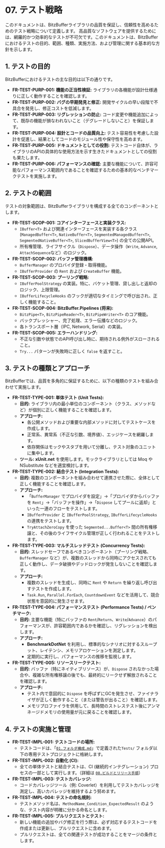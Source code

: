 # 07. テスト戦略

このドキュメントは、BitzBufferライブラリの品質を保証し、信頼性を高めるためのテスト戦略について定義します。
高品質なソフトウェアを提供するためには、網羅的かつ効率的なテストが不可欠です。このドキュメントは、BitzBufferにおけるテストの目的、範囲、種類、実施方法、および管理に関する基本的な方針を示します。

## 1. テストの目的

BitzBufferにおけるテストの主な目的は以下の通りです。

- **FR-TEST-PURP-001: 機能の正当性検証:** ライブラリの各機能が設計仕様通りに正しく動作することを確認します。
- **FR-TEST-PURP-002: バグの早期発見と修正:** 開発サイクルの早い段階で不具合を発見し、修正コストを低減します。
- **FR-TEST-PURP-003: リグレッションの防止:** コード変更や機能追加によって、既存の機能が損なわれないこと（デグレードしないこと）を保証します。
- **FR-TEST-PURP-004: 設計とコードの品質向上:** テスト容易性を考慮した設計を促進し、結果としてコードのモジュール性や保守性を高めます。
- **FR-TEST-PURP-005: ドキュメントとしての役割:** テストコード自体が、ライブラリのAPIの具体的な使用方法を示す生きたドキュメントとしての役割も果たします。
- **FR-TEST-PURP-006: パフォーマンスの確認:** 主要な機能について、許容可能なパフォーマンス範囲内であることを確認するための基本的なベンチマークテストを実施します。

## 2. テストの範囲

テストの対象範囲は、BitzBufferライブラリを構成する全てのコンポーネントとします。

- **FR-TEST-SCOP-001: コアインターフェースと実装クラス:**
  - `IBuffer<T>` および関連インターフェースを実装する各クラス (`ManagedBuffer<T>`, `NativeBuffer<T>`, `SegmentedManagedBuffer<T>`, `SegmentedNativeBuffer<T>`, `SlicedBufferView<T>`) の全ての公開API。
  - 所有権管理、ライフサイクル（`Dispose`）、データ操作（`Write`, `Advance`, `AttachSequence`など）のロジック。
- **FR-TEST-SCOP-002: バッファ管理機構:**
  - `BufferManager` のプロバイダ登録・取得機能。
  - `IBufferProvider` の `Rent` および `CreateBuffer` 機能。
- **FR-TEST-SCOP-003: プーリング戦略:**
  - `IBufferPoolStrategy` の実装。特に、バケット管理、貸し出しと返却のロジック、上限管理。
  - `IBufferLifecycleHooks` のフックが適切なタイミングで呼び出され、正しく機能すること。
- **FR-TEST-SCOP-004: BitzBuffer.Pipelines (将来):**
  - `BitzPipe<T>`, `BitzPipeReader<T>`, `BitzPipeWriter<T>` のコア機能。
  - バックプレッシャー、完了処理、エラー伝播などのロジック。
  - 各トランスポート層（IPC, Network, Serial）の実装。
- **FR-TEST-SCOP-005: エラーハンドリング:**
  - 不正な引数や状態でのAPI呼び出し時に、期待される例外がスローされること。
  - `Try...` パターンが失敗時に正しく `false` を返すこと。

## 3. テストの種類とアプローチ

BitzBufferでは、品質を多角的に保証するために、以下の種類のテストを組み合わせて実施します。

- **FR-TEST-TYPE-001: 単体テスト (Unit Tests):**
  - **目的:** ライブラリ内の最小単位のコンポーネント（クラス、メソッドなど）が個別に正しく機能することを確認します。
  - **アプローチ:**
    - 各公開メソッドおよび重要な内部メソッドに対してテストケースを作成します。
    - 正常系、異常系（不正な引数、境界値）、エッジケースを網羅します。
    - 依存関係はモックやスタブを用いて分離し、テスト対象のユニットに集中します。
  - **ツール:** **xUnit.net** を使用します。モックライブラリとしては Moq や NSubstitute などを適宜検討します。
- **FR-TEST-TYPE-002: 結合テスト (Integration Tests):**
  - **目的:** 複数のコンポーネントを組み合わせて連携させた際に、全体として正しく機能することを確認します。
  - **アプローチ:**
    - 「`BufferManager` でプロバイダを設定」→「プロバイダからバッファを `Rent`」→「バッファを操作」→「`Dispose` してプールに返却」といった一連のフローをテストします。
    - `IBufferProvider` と `IBufferPoolStrategy`, `IBufferLifecycleHooks` の連携をテストします。
    - `TryAttachZeroCopy` を使った `Segmented...Buffer<T>` 間の所有権移譲と、その後のライフサイクル管理が正しく行われることをテストします。
- **FR-TEST-TYPE-003: マルチスレッドテスト (Concurrency Tests):**
  - **目的:** スレッドセーフであるべきコンポーネント（プーリング戦略、`BufferManager` など）が、複数のスレッドから同時にアクセスされても正しく動作し、データ破損やデッドロックが発生しないことを確認します。
  - **アプローチ:**
    - 複数のスレッドを生成し、同時に `Rent` や `Return` を繰り返し呼び出すテストを作成します。
    - `Task.Run`, `Parallel.ForEach`, `CountdownEvent` などを活用して、競合状態を意図的に発生させます。
- **FR-TEST-TYPE-004: パフォーマンステスト (Performance Tests) / ベンチマーク:**
  - **目的:** 主要な機能（特にバッファの `Rent`/`Return`、`Write`/`Advance`）のパフォーマンスが、許容範囲内であるかを確認し、リグレッションを検出します。
  - **アプローチ:**
    - **BenchmarkDotNet** を利用し、標準的なシナリオに対するスループット、レイテンシ、メモリアロケーションを測定します。
    - 定期的に実行し、パフォーマンスの推移を監視します。
- **FR-TEST-TYPE-005: リソースリークテスト:**
  - **目的:** バッファ（特にネイティブリソース）が、`Dispose` されなかった場合や、複雑な所有権移譲の後でも、最終的にリークせず解放されることを確認します。
  - **アプローチ:**
    - テスト内で意図的に `Dispose` を呼ばずにGCを発生させ、ファイナライザが正しく動作すること（または警告が出ること）を確認します。
    - メモリプロファイラを併用して、長時間のストレステスト後にアンマネージドメモリの使用量が元に戻ることを確認します。

## 4. テストの実施と管理

- **FR-TEST-IMPL-001: テストコードの場所:**
  - テストコードは、「[`01.フォルダ構成.md`](./01.フォルダ構成.md)」で定義された`Tests/` フォルダ以下の専用テストプロジェクトに格納します。
- **FR-TEST-IMPL-002: 自動化 (CI):**
  - 全ての単体テストと結合テストは、CI (継続的インテグレーション) プロセスの一部として実行します。（詳細は [`08.ビルドとリリース手順`](./08.ビルドとリリース手順.md)）
- **FR-TEST-IMPL-003: テストカバレッジ:**
  - コードカバレッジツール（例: Coverlet）を利用してテストカバレッジを測定し、高いカバレッジを維持するよう努めます。
- **FR-TEST-IMPL-004: テストの命名規則:**
  - テストメソッド名は、`MethodName_Condition_ExpectedResult` のような、テスト内容が明確に分かる命名とします。
- **FR-TEST-IMPL-005: プルリクエストとテスト:**
  - 新しい機能の追加やバグ修正を行う際は、必ず対応するテストコードを作成または更新し、プルリクエストに含めます。
  - プルリクエストは、全ての関連テストが成功することをマージの条件とします。
